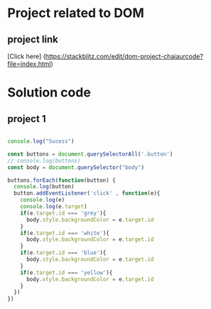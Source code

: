 # Project related to DOM

## project link
[Click here] (https://stackblitz.com/edit/dom-project-chaiaurcode?file=index.html)

# Solution code

## project 1

```javascript

console.log("Sucess")

const buttons = document.querySelectorAll('.button')
// console.log(buttons)
const body = document.querySelector("body")

buttons.forEach(function(button) {
  console.log(button)
  button.addEventListener('click' , function(e){
    console.log(e)
    console.log(e.target)
    if(e.target.id === 'grey'){
      body.style.backgroundColor = e.target.id
    }
    if(e.target.id === 'white'){
      body.style.backgroundColor = e.target.id
    }
    if(e.target.id === 'blue'){
      body.style.backgroundColor = e.target.id
    }
    if(e.target.id === 'yellow'){
      body.style.backgroundColor = e.target.id
    }
  })
})

```
